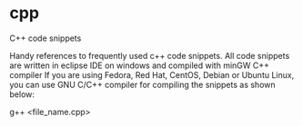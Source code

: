 # cpp
C++ code snippets

Handy references to frequently used c++ code snippets. 
All code snippets are written in eclipse IDE on windows and compiled with minGW C++ compiler
If you are using Fedora, Red Hat, CentOS, Debian or Ubuntu Linux, you can use GNU C/C++ compiler 
for compiling the snippets as shown below:

g++ <file_name.cpp>



